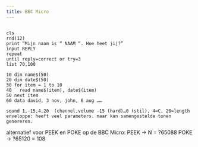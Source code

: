 ```yaml
---
title: BBC Micro
---
```


<code>
cls
rnd(12)
print “Mijn naam is “ NAAM “. Hoe heet jij?”
input REPLY
repeat
until reply=correct or try=3
list 70,100
</code>

<code>
10 dim name$(50)
20 dim date$(50)
30 for item = 1 to 10
40   read name$(item), date$(item)
50 next item
60 data david, 3 nov, john, 6 aug ……
</code>

<code>
sound 1,-15,4,20  (channel,volume -15 (hard)…0 (stil), 4=C, 20=length
enveloppe: heeft veel parameters. maar kan samengestelde tonen genereren.
</code>

alternatief voor PEEK en POKE op de BBC Micro:
PEEK -> N = ?65088
POKE -> ?65120 = 108
